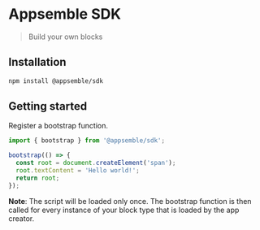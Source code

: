 # Appsemble SDK

> Build your own blocks

## Installation

```sh
npm install @appsemble/sdk
```

## Getting started

Register a bootstrap function.

```js
import { bootstrap } from '@appsemble/sdk';

bootstrap(() => {
  const root = document.createElement('span');
  root.textContent = 'Hello world!';
  return root;
});
```

**Note**: The script will be loaded only once. The bootstrap function is then called for every
instance of your block type that is loaded by the app creator.

